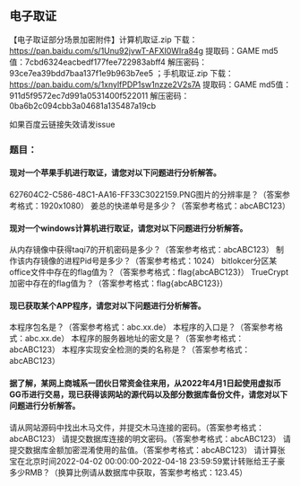## 电子取证

【电子取证部分场景加密附件】计算机取证.zip 下载：https://pan.baidu.com/s/1Unu92jvwT-AFXI0WIra84g 提取码：GAME md5值：7cbd6324eacbedf177fee722983abff4 解压密码：93ce7ea39bdd7baa137f1e9b963b7ee5 ；手机取证.zip 下载：https://pan.baidu.com/s/1xnylfPDP1sw1nzze2V2s7A 提取码：GAME md5值：911d5f9572ec7d991a0531400f522011 解压密码：0ba6b2c094cbb3a04681a135487a19cb

如果百度云链接失效请发issue



### 题目：

#### 现对一个苹果手机进行取证，请您对以下问题进行分析解答。

627604C2-C586-48C1-AA16-FF33C3022159.PNG图片的分辨率是？（答案参考格式：1920x1080）
姜总的快递单号是多少？（答案参考格式：abcABC123）

#### 现对一个windows计算机进行取证，请您对以下问题进行分析解答。
从内存镜像中获得taqi7的开机密码是多少？（答案参考格式：abcABC123）
制作该内存镜像的进程Pid号是多少？（答案参考格式：1024）
bitlokcer分区某office文件中存在的flag值为？（答案参考格式：flag{abcABC123}）
TrueCrypt加密中存在的flag值为？（答案参考格式：flag{abcABC123}）

#### 现已获取某个APP程序，请您对以下问题进行分析解答。
本程序包名是？（答案参考格式：abc.xx.de）
本程序的入口是？（答案参考格式：abc.xx.de）
本程序的服务器地址的密文是？（答案参考格式：abcABC123）
本程序实现安全检测的类的名称是？（答案参考格式：abcABC123）

#### 据了解，某网上商城系一团伙日常资金往来用，从2022年4月1日起使用虚拟币GG币进行交易，现已获得该网站的源代码以及部分数据库备份文件，请您对以下问题进行分析解答。
请从网站源码中找出木马文件，并提交木马连接的密码。（答案参考格式：abcABC123）
请提交数据库连接的明文密码。（答案参考格式：abcABC123）
请提交数据库金额加密混淆使用的盐值。（答案参考格式：abcABC123）
请计算张宝在北京时间2022-04-02 00:00:00-2022-04-18 23:59:59累计转账给王子豪多少RMB？（换算比例请从数据库中获取，答案参考格式：123.45）